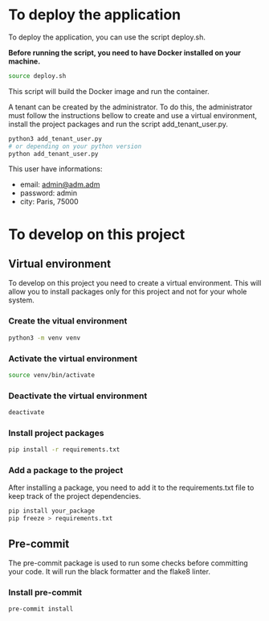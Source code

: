 # To deploy the application

To deploy the application, you can use the script deploy.sh.

**Before running the script, you need to have Docker installed on your machine.**

```bash
source deploy.sh
```

This script will build the Docker image and run the container.

A tenant can be created by the administrator. To do this, the administrator must follow the instructions bellow to create and use a virtual environment, install the project packages and run the script add_tenant_user.py.

```bash
python3 add_tenant_user.py
# or depending on your python version
python add_tenant_user.py
```

This user have informations:

- email: admin@adm.adm
- password: admin
- city: Paris, 75000

# To develop on this project

## Virtual environment

To develop on this project you need to create a virtual environment. This will allow you to install packages only for this project and not for your whole system.

### Create the vitual environment

```bash
python3 -m venv venv
```

### Activate the virtual environment

```bash
source venv/bin/activate
```

### Deactivate the virtual environment

```bash
deactivate
```

### Install project packages

```bash
pip install -r requirements.txt
```

### Add a package to the project

After installing a package, you need to add it to the requirements.txt file to keep track of the project dependencies.

```bash
pip install your_package
pip freeze > requirements.txt
```

## Pre-commit

The pre-commit package is used to run some checks before committing your code. It will run the black formatter and the flake8 linter.

### Install pre-commit

```bash
pre-commit install
```
